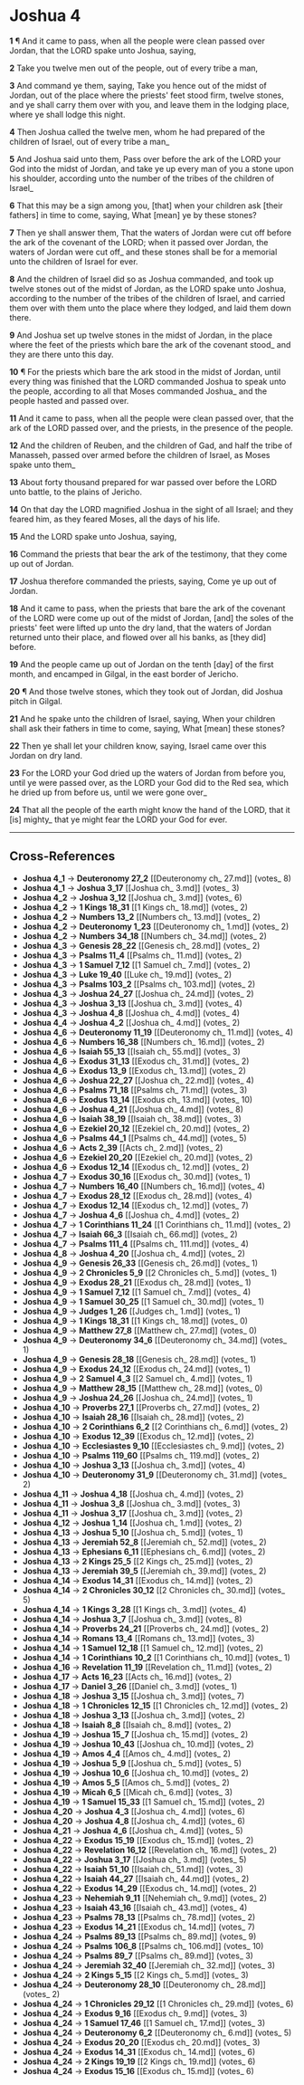# Joshua 4

**1** ¶ And it came to pass, when all the people were clean passed over Jordan, that the LORD spake unto Joshua, saying,

**2** Take you twelve men out of the people, out of every tribe a man,

**3** And command ye them, saying, Take you hence out of the midst of Jordan, out of the place where the priests' feet stood firm, twelve stones, and ye shall carry them over with you, and leave them in the lodging place, where ye shall lodge this night.

**4** Then Joshua called the twelve men, whom he had prepared of the children of Israel, out of every tribe a man_

**5** And Joshua said unto them, Pass over before the ark of the LORD your God into the midst of Jordan, and take ye up every man of you a stone upon his shoulder, according unto the number of the tribes of the children of Israel_

**6** That this may be a sign among you, [that] when your children ask [their fathers] in time to come, saying, What [mean] ye by these stones?

**7** Then ye shall answer them, That the waters of Jordan were cut off before the ark of the covenant of the LORD; when it passed over Jordan, the waters of Jordan were cut off_ and these stones shall be for a memorial unto the children of Israel for ever.

**8** And the children of Israel did so as Joshua commanded, and took up twelve stones out of the midst of Jordan, as the LORD spake unto Joshua, according to the number of the tribes of the children of Israel, and carried them over with them unto the place where they lodged, and laid them down there.

**9** And Joshua set up twelve stones in the midst of Jordan, in the place where the feet of the priests which bare the ark of the covenant stood_ and they are there unto this day.

**10** ¶ For the priests which bare the ark stood in the midst of Jordan, until every thing was finished that the LORD commanded Joshua to speak unto the people, according to all that Moses commanded Joshua_ and the people hasted and passed over.

**11** And it came to pass, when all the people were clean passed over, that the ark of the LORD passed over, and the priests, in the presence of the people.

**12** And the children of Reuben, and the children of Gad, and half the tribe of Manasseh, passed over armed before the children of Israel, as Moses spake unto them_

**13** About forty thousand prepared for war passed over before the LORD unto battle, to the plains of Jericho.

**14** On that day the LORD magnified Joshua in the sight of all Israel; and they feared him, as they feared Moses, all the days of his life.

**15** And the LORD spake unto Joshua, saying,

**16** Command the priests that bear the ark of the testimony, that they come up out of Jordan.

**17** Joshua therefore commanded the priests, saying, Come ye up out of Jordan.

**18** And it came to pass, when the priests that bare the ark of the covenant of the LORD were come up out of the midst of Jordan, [and] the soles of the priests' feet were lifted up unto the dry land, that the waters of Jordan returned unto their place, and flowed over all his banks, as [they did] before.

**19** And the people came up out of Jordan on the tenth [day] of the first month, and encamped in Gilgal, in the east border of Jericho.

**20** ¶ And those twelve stones, which they took out of Jordan, did Joshua pitch in Gilgal.

**21** And he spake unto the children of Israel, saying, When your children shall ask their fathers in time to come, saying, What [mean] these stones?

**22** Then ye shall let your children know, saying, Israel came over this Jordan on dry land.

**23** For the LORD your God dried up the waters of Jordan from before you, until ye were passed over, as the LORD your God did to the Red sea, which he dried up from before us, until we were gone over_

**24** That all the people of the earth might know the hand of the LORD, that it [is] mighty_ that ye might fear the LORD your God for ever.

---

## Cross-References

- **Joshua 4_1** → **Deuteronomy 27_2** [[Deuteronomy ch_ 27.md]] (votes_ 8)
- **Joshua 4_1** → **Joshua 3_17** [[Joshua ch_ 3.md]] (votes_ 3)
- **Joshua 4_2** → **Joshua 3_12** [[Joshua ch_ 3.md]] (votes_ 6)
- **Joshua 4_2** → **1 Kings 18_31** [[1 Kings ch_ 18.md]] (votes_ 2)
- **Joshua 4_2** → **Numbers 13_2** [[Numbers ch_ 13.md]] (votes_ 2)
- **Joshua 4_2** → **Deuteronomy 1_23** [[Deuteronomy ch_ 1.md]] (votes_ 2)
- **Joshua 4_2** → **Numbers 34_18** [[Numbers ch_ 34.md]] (votes_ 2)
- **Joshua 4_3** → **Genesis 28_22** [[Genesis ch_ 28.md]] (votes_ 2)
- **Joshua 4_3** → **Psalms 11_4** [[Psalms ch_ 11.md]] (votes_ 2)
- **Joshua 4_3** → **1 Samuel 7_12** [[1 Samuel ch_ 7.md]] (votes_ 2)
- **Joshua 4_3** → **Luke 19_40** [[Luke ch_ 19.md]] (votes_ 2)
- **Joshua 4_3** → **Psalms 103_2** [[Psalms ch_ 103.md]] (votes_ 2)
- **Joshua 4_3** → **Joshua 24_27** [[Joshua ch_ 24.md]] (votes_ 2)
- **Joshua 4_3** → **Joshua 3_13** [[Joshua ch_ 3.md]] (votes_ 4)
- **Joshua 4_3** → **Joshua 4_8** [[Joshua ch_ 4.md]] (votes_ 4)
- **Joshua 4_4** → **Joshua 4_2** [[Joshua ch_ 4.md]] (votes_ 2)
- **Joshua 4_6** → **Deuteronomy 11_19** [[Deuteronomy ch_ 11.md]] (votes_ 4)
- **Joshua 4_6** → **Numbers 16_38** [[Numbers ch_ 16.md]] (votes_ 2)
- **Joshua 4_6** → **Isaiah 55_13** [[Isaiah ch_ 55.md]] (votes_ 3)
- **Joshua 4_6** → **Exodus 31_13** [[Exodus ch_ 31.md]] (votes_ 2)
- **Joshua 4_6** → **Exodus 13_9** [[Exodus ch_ 13.md]] (votes_ 2)
- **Joshua 4_6** → **Joshua 22_27** [[Joshua ch_ 22.md]] (votes_ 4)
- **Joshua 4_6** → **Psalms 71_18** [[Psalms ch_ 71.md]] (votes_ 3)
- **Joshua 4_6** → **Exodus 13_14** [[Exodus ch_ 13.md]] (votes_ 10)
- **Joshua 4_6** → **Joshua 4_21** [[Joshua ch_ 4.md]] (votes_ 8)
- **Joshua 4_6** → **Isaiah 38_19** [[Isaiah ch_ 38.md]] (votes_ 3)
- **Joshua 4_6** → **Ezekiel 20_12** [[Ezekiel ch_ 20.md]] (votes_ 2)
- **Joshua 4_6** → **Psalms 44_1** [[Psalms ch_ 44.md]] (votes_ 5)
- **Joshua 4_6** → **Acts 2_39** [[Acts ch_ 2.md]] (votes_ 2)
- **Joshua 4_6** → **Ezekiel 20_20** [[Ezekiel ch_ 20.md]] (votes_ 2)
- **Joshua 4_6** → **Exodus 12_14** [[Exodus ch_ 12.md]] (votes_ 2)
- **Joshua 4_7** → **Exodus 30_16** [[Exodus ch_ 30.md]] (votes_ 1)
- **Joshua 4_7** → **Numbers 16_40** [[Numbers ch_ 16.md]] (votes_ 4)
- **Joshua 4_7** → **Exodus 28_12** [[Exodus ch_ 28.md]] (votes_ 4)
- **Joshua 4_7** → **Exodus 12_14** [[Exodus ch_ 12.md]] (votes_ 7)
- **Joshua 4_7** → **Joshua 4_6** [[Joshua ch_ 4.md]] (votes_ 2)
- **Joshua 4_7** → **1 Corinthians 11_24** [[1 Corinthians ch_ 11.md]] (votes_ 2)
- **Joshua 4_7** → **Isaiah 66_3** [[Isaiah ch_ 66.md]] (votes_ 2)
- **Joshua 4_7** → **Psalms 111_4** [[Psalms ch_ 111.md]] (votes_ 4)
- **Joshua 4_8** → **Joshua 4_20** [[Joshua ch_ 4.md]] (votes_ 2)
- **Joshua 4_9** → **Genesis 26_33** [[Genesis ch_ 26.md]] (votes_ 1)
- **Joshua 4_9** → **2 Chronicles 5_9** [[2 Chronicles ch_ 5.md]] (votes_ 1)
- **Joshua 4_9** → **Exodus 28_21** [[Exodus ch_ 28.md]] (votes_ 1)
- **Joshua 4_9** → **1 Samuel 7_12** [[1 Samuel ch_ 7.md]] (votes_ 4)
- **Joshua 4_9** → **1 Samuel 30_25** [[1 Samuel ch_ 30.md]] (votes_ 1)
- **Joshua 4_9** → **Judges 1_26** [[Judges ch_ 1.md]] (votes_ 1)
- **Joshua 4_9** → **1 Kings 18_31** [[1 Kings ch_ 18.md]] (votes_ 0)
- **Joshua 4_9** → **Matthew 27_8** [[Matthew ch_ 27.md]] (votes_ 0)
- **Joshua 4_9** → **Deuteronomy 34_6** [[Deuteronomy ch_ 34.md]] (votes_ 1)
- **Joshua 4_9** → **Genesis 28_18** [[Genesis ch_ 28.md]] (votes_ 1)
- **Joshua 4_9** → **Exodus 24_12** [[Exodus ch_ 24.md]] (votes_ 1)
- **Joshua 4_9** → **2 Samuel 4_3** [[2 Samuel ch_ 4.md]] (votes_ 1)
- **Joshua 4_9** → **Matthew 28_15** [[Matthew ch_ 28.md]] (votes_ 0)
- **Joshua 4_9** → **Joshua 24_26** [[Joshua ch_ 24.md]] (votes_ 1)
- **Joshua 4_10** → **Proverbs 27_1** [[Proverbs ch_ 27.md]] (votes_ 2)
- **Joshua 4_10** → **Isaiah 28_16** [[Isaiah ch_ 28.md]] (votes_ 2)
- **Joshua 4_10** → **2 Corinthians 6_2** [[2 Corinthians ch_ 6.md]] (votes_ 2)
- **Joshua 4_10** → **Exodus 12_39** [[Exodus ch_ 12.md]] (votes_ 2)
- **Joshua 4_10** → **Ecclesiastes 9_10** [[Ecclesiastes ch_ 9.md]] (votes_ 2)
- **Joshua 4_10** → **Psalms 119_60** [[Psalms ch_ 119.md]] (votes_ 2)
- **Joshua 4_10** → **Joshua 3_13** [[Joshua ch_ 3.md]] (votes_ 4)
- **Joshua 4_10** → **Deuteronomy 31_9** [[Deuteronomy ch_ 31.md]] (votes_ 2)
- **Joshua 4_11** → **Joshua 4_18** [[Joshua ch_ 4.md]] (votes_ 2)
- **Joshua 4_11** → **Joshua 3_8** [[Joshua ch_ 3.md]] (votes_ 3)
- **Joshua 4_11** → **Joshua 3_17** [[Joshua ch_ 3.md]] (votes_ 2)
- **Joshua 4_12** → **Joshua 1_14** [[Joshua ch_ 1.md]] (votes_ 2)
- **Joshua 4_13** → **Joshua 5_10** [[Joshua ch_ 5.md]] (votes_ 1)
- **Joshua 4_13** → **Jeremiah 52_8** [[Jeremiah ch_ 52.md]] (votes_ 2)
- **Joshua 4_13** → **Ephesians 6_11** [[Ephesians ch_ 6.md]] (votes_ 2)
- **Joshua 4_13** → **2 Kings 25_5** [[2 Kings ch_ 25.md]] (votes_ 2)
- **Joshua 4_13** → **Jeremiah 39_5** [[Jeremiah ch_ 39.md]] (votes_ 2)
- **Joshua 4_14** → **Exodus 14_31** [[Exodus ch_ 14.md]] (votes_ 2)
- **Joshua 4_14** → **2 Chronicles 30_12** [[2 Chronicles ch_ 30.md]] (votes_ 5)
- **Joshua 4_14** → **1 Kings 3_28** [[1 Kings ch_ 3.md]] (votes_ 4)
- **Joshua 4_14** → **Joshua 3_7** [[Joshua ch_ 3.md]] (votes_ 8)
- **Joshua 4_14** → **Proverbs 24_21** [[Proverbs ch_ 24.md]] (votes_ 2)
- **Joshua 4_14** → **Romans 13_4** [[Romans ch_ 13.md]] (votes_ 3)
- **Joshua 4_14** → **1 Samuel 12_18** [[1 Samuel ch_ 12.md]] (votes_ 2)
- **Joshua 4_14** → **1 Corinthians 10_2** [[1 Corinthians ch_ 10.md]] (votes_ 1)
- **Joshua 4_16** → **Revelation 11_19** [[Revelation ch_ 11.md]] (votes_ 2)
- **Joshua 4_17** → **Acts 16_23** [[Acts ch_ 16.md]] (votes_ 2)
- **Joshua 4_17** → **Daniel 3_26** [[Daniel ch_ 3.md]] (votes_ 1)
- **Joshua 4_18** → **Joshua 3_15** [[Joshua ch_ 3.md]] (votes_ 7)
- **Joshua 4_18** → **1 Chronicles 12_15** [[1 Chronicles ch_ 12.md]] (votes_ 2)
- **Joshua 4_18** → **Joshua 3_13** [[Joshua ch_ 3.md]] (votes_ 2)
- **Joshua 4_18** → **Isaiah 8_8** [[Isaiah ch_ 8.md]] (votes_ 2)
- **Joshua 4_19** → **Joshua 15_7** [[Joshua ch_ 15.md]] (votes_ 2)
- **Joshua 4_19** → **Joshua 10_43** [[Joshua ch_ 10.md]] (votes_ 2)
- **Joshua 4_19** → **Amos 4_4** [[Amos ch_ 4.md]] (votes_ 2)
- **Joshua 4_19** → **Joshua 5_9** [[Joshua ch_ 5.md]] (votes_ 5)
- **Joshua 4_19** → **Joshua 10_6** [[Joshua ch_ 10.md]] (votes_ 2)
- **Joshua 4_19** → **Amos 5_5** [[Amos ch_ 5.md]] (votes_ 2)
- **Joshua 4_19** → **Micah 6_5** [[Micah ch_ 6.md]] (votes_ 3)
- **Joshua 4_19** → **1 Samuel 15_33** [[1 Samuel ch_ 15.md]] (votes_ 2)
- **Joshua 4_20** → **Joshua 4_3** [[Joshua ch_ 4.md]] (votes_ 6)
- **Joshua 4_20** → **Joshua 4_8** [[Joshua ch_ 4.md]] (votes_ 6)
- **Joshua 4_21** → **Joshua 4_6** [[Joshua ch_ 4.md]] (votes_ 5)
- **Joshua 4_22** → **Exodus 15_19** [[Exodus ch_ 15.md]] (votes_ 2)
- **Joshua 4_22** → **Revelation 16_12** [[Revelation ch_ 16.md]] (votes_ 2)
- **Joshua 4_22** → **Joshua 3_17** [[Joshua ch_ 3.md]] (votes_ 5)
- **Joshua 4_22** → **Isaiah 51_10** [[Isaiah ch_ 51.md]] (votes_ 3)
- **Joshua 4_22** → **Isaiah 44_27** [[Isaiah ch_ 44.md]] (votes_ 2)
- **Joshua 4_22** → **Exodus 14_29** [[Exodus ch_ 14.md]] (votes_ 2)
- **Joshua 4_23** → **Nehemiah 9_11** [[Nehemiah ch_ 9.md]] (votes_ 2)
- **Joshua 4_23** → **Isaiah 43_16** [[Isaiah ch_ 43.md]] (votes_ 4)
- **Joshua 4_23** → **Psalms 78_13** [[Psalms ch_ 78.md]] (votes_ 2)
- **Joshua 4_23** → **Exodus 14_21** [[Exodus ch_ 14.md]] (votes_ 7)
- **Joshua 4_24** → **Psalms 89_13** [[Psalms ch_ 89.md]] (votes_ 9)
- **Joshua 4_24** → **Psalms 106_8** [[Psalms ch_ 106.md]] (votes_ 10)
- **Joshua 4_24** → **Psalms 89_7** [[Psalms ch_ 89.md]] (votes_ 3)
- **Joshua 4_24** → **Jeremiah 32_40** [[Jeremiah ch_ 32.md]] (votes_ 3)
- **Joshua 4_24** → **2 Kings 5_15** [[2 Kings ch_ 5.md]] (votes_ 3)
- **Joshua 4_24** → **Deuteronomy 28_10** [[Deuteronomy ch_ 28.md]] (votes_ 2)
- **Joshua 4_24** → **1 Chronicles 29_12** [[1 Chronicles ch_ 29.md]] (votes_ 6)
- **Joshua 4_24** → **Exodus 9_16** [[Exodus ch_ 9.md]] (votes_ 3)
- **Joshua 4_24** → **1 Samuel 17_46** [[1 Samuel ch_ 17.md]] (votes_ 3)
- **Joshua 4_24** → **Deuteronomy 6_2** [[Deuteronomy ch_ 6.md]] (votes_ 5)
- **Joshua 4_24** → **Exodus 20_20** [[Exodus ch_ 20.md]] (votes_ 3)
- **Joshua 4_24** → **Exodus 14_31** [[Exodus ch_ 14.md]] (votes_ 6)
- **Joshua 4_24** → **2 Kings 19_19** [[2 Kings ch_ 19.md]] (votes_ 6)
- **Joshua 4_24** → **Exodus 15_16** [[Exodus ch_ 15.md]] (votes_ 6)
